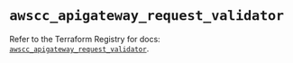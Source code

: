 # `awscc_apigateway_request_validator`

Refer to the Terraform Registry for docs: [`awscc_apigateway_request_validator`](https://registry.terraform.io/providers/hashicorp/awscc/0.70.0/docs/resources/apigateway_request_validator).
